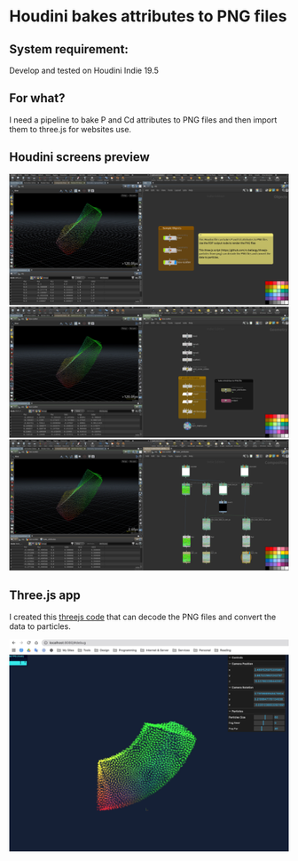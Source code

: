 # Houdini bakes attributes to PNG files

## System requirement: 
Develop and tested on Houdini Indie 19.5

## For what?
I need a pipeline to bake P and Cd attributes to PNG files and then import them to three.js for websites use.

## Houdini screens preview
![](previews/screen-preview-01.jpg)
![](previews/screen-preview-02.jpg)
![](previews/screen-preview-03.jpg)

## Three.js app
I created this [threejs code](https://github.com/rc-bellergy/threejs-particles-from-png) that can decode the PNG files and convert the data to particles.

![](previews/threejs-preview.jpg)